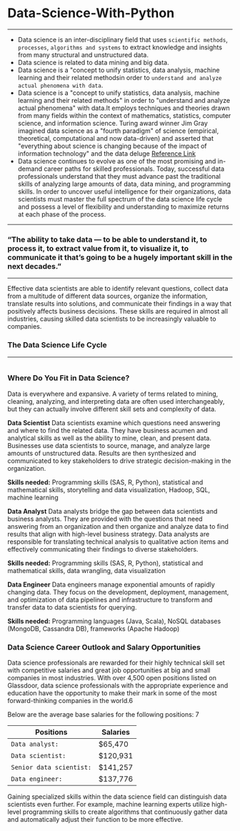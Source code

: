 # Data-Science-With-Python
----------------------------
* Data science is an inter-disciplinary field that uses `scientific methods`, `processes`, `algorithms and systems` to extract knowledge and insights from many structural and unstructured data.
* Data science is related to data mining and big data.
* Data science is a "concept to unify statistics, data analysis, machine learning and their related methodsin order to `understand and analyze actual phenomena with data`.
* Data science is a "concept to unify statistics, data analysis, machine learning and their related methods" in order to "understand and analyze actual phenomena" with data.It employs techniques and theories drawn from many fields within the context of mathematics, statistics, computer science, and information science. Turing award winner Jim Gray imagined data science as a "fourth paradigm" of science (empirical, theoretical, computational and now data-driven) and asserted that "everything about science is changing because of the impact of information technology" and the data deluge [Reference Link](https://en.wikipedia.org/wiki/Data_science)
* Data science continues to evolve as one of the most promising and in-demand career paths for skilled professionals. Today, successful data professionals understand that they must advance past the traditional skills of analyzing large amounts of data, data mining, and programming skills. In order to uncover useful intelligence for their organizations, data scientists must master the full spectrum of the data science life cycle and possess a level of flexibility and understanding to maximize returns at each phase of the process.
***
<h3>“The ability to take data — to be able to understand it, to process it, to extract value from it, to visualize it, to communicate it that’s going to be a hugely important skill in the next decades.”</h3>

***
Effective data scientists are able to identify relevant questions, collect data from a multitude of different data sources, organize the information, translate results into solutions, and communicate their findings in a way that positively affects business decisions. These skills are required in almost all industries, causing skilled data scientists to be increasingly valuable to companies.

### The Data Science Life Cycle
--------------------------------

![]()


### Where Do You Fit in Data Science?
Data is everywhere and expansive. A variety of terms related to mining, cleaning, analyzing, and interpreting data are often used interchangeably, but they can actually involve different skill sets and complexity of data.

**Data Scientist**
Data scientists examine which questions need answering and where to find the related data. They have business acumen and analytical skills as well as the ability to mine, clean, and present data. Businesses use data scientists to source, manage, and analyze large amounts of unstructured data. Results are then synthesized and communicated to key stakeholders to drive strategic decision-making in the organization.

**Skills needed:** Programming skills (SAS, R, Python), statistical and mathematical skills, storytelling and data visualization, Hadoop, SQL, machine learning

**Data Analyst**
Data analysts bridge the gap between data scientists and business analysts. They are provided with the questions that need answering from an organization and then organize and analyze data to find results that align with high-level business strategy. Data analysts are responsible for translating technical analysis to qualitative action items and effectively communicating their findings to diverse stakeholders.

**Skills needed:** Programming skills (SAS, R, Python), statistical and mathematical skills, data wrangling, data visualization

**Data Engineer**
Data engineers manage exponential amounts of rapidly changing data. They focus on the development, deployment, management, and optimization of data pipelines and infrastructure to transform and transfer data to data scientists for querying.

**Skills needed:** Programming languages (Java, Scala), NoSQL databases (MongoDB, Cassandra DB), frameworks (Apache Hadoop)

### Data Science Career Outlook and Salary Opportunities

Data science professionals are rewarded for their highly technical skill set with competitive salaries and great job opportunities at big and small companies in most industries. With over 4,500 open positions listed on Glassdoor, data science professionals with the appropriate experience and education have the opportunity to make their mark in some of the most forward-thinking companies in the world.6

Below are the average base salaries for the following positions: 7

|Positions|Salaries|
|--------|---------|
|`Data analyst:`|$65,470|
|`Data scientist:`| $120,931|
|`Senior data scientist:`| $141,257|
|`Data engineer:`| $137,776|

Gaining specialized skills within the data science field can distinguish data scientists even further. For example, machine learning experts utilize high-level programming skills to create algorithms that continuously gather data and automatically adjust their function to be more effective.
